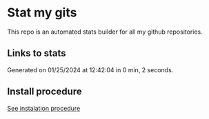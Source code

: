 # Stat my gits

This repo is an automated stats builder for all my github repositories.

## Links to stats


Generated on 01/25/2024 at 12:42:04 in 0 min, 2 seconds.

## Install procedure

[See instalation procedure](./src/install.md)
